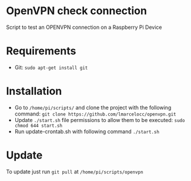 # OpenVPN check connection

Script to test an OPENVPN connection on a Raspberry Pi Device

# Requirements

- Git: `sudo apt-get install git`

# Installation

- Go to `/home/pi/scripts/` and clone the project with the following command:
  `git clone https://github.com/lmarcelocc/openvpn.git`
- Update `./start.sh` file permissions to allow them to be executed: `sudo chmod 644 start.sh`
- Run update-crontab.sh with following command `./start.sh`

# Update

To update just run `git pull` at `/home/pi/scripts/openvpn`
